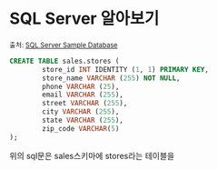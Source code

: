# SQL Server 알아보기 
  
  <sub>출처: [SQL Server Sample Database](https://www.sqlservertutorial.net/sql-server-sample-database/)</sub> 
  
  ```sql
  CREATE TABLE sales.stores (
          store_id INT IDENTITY (1, 1) PRIMARY KEY, 
          store_name VARCHAR (255) NOT NULL,
          phone VARCHAR (25),
          email VARCHAR (255),
          street VARCHAR (255),
          city VARCHAR (255),
          state VARCHAR (255),
          zip_code VARCHAR(5)
  );
  ```
  위의 sql문은 sales스키마에 stores라는 테이블을
